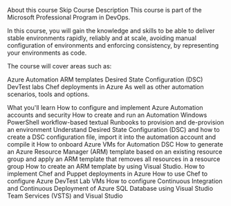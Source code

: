 About this course Skip Course Description
This course is part of the Microsoft Professional Program in DevOps.

In this course, you will gain the knowledge and skills to be able to deliver stable environments rapidly, reliably and at scale, avoiding manual configuration of environments and enforcing consistency, by representing your environments as code.

The course will cover areas such as:

Azure Automation
ARM templates
Desired State Configuration (DSC)
DevTest labs
Chef deployments in Azure
As well as other automation scenarios, tools and options.

What you'll learn
How to configure and implement Azure Automation accounts and security
How to create and run an Automation Windows PowerShell workflow-based textual Runbooks to provision and de-provision an environment
Understand Desired State Configuration (DSC) and how to create a DSC configuration file, import it into the automation account and compile it
How to onboard Azure VMs for Automation DSC
How to generate an Azure Resource Manager (ARM) template based on an existing resource group and apply an ARM template that removes all resources in a resource group
How to create an ARM template by using Visual Studio.
How to implement Chef and Puppet deployments in Azure
How to use Chef to configure Azure DevTest Lab VMs
How to configure Continuous Integration and Continuous Deployment of Azure SQL Database using Visual Studio Team Services (VSTS) and Visual Studio
